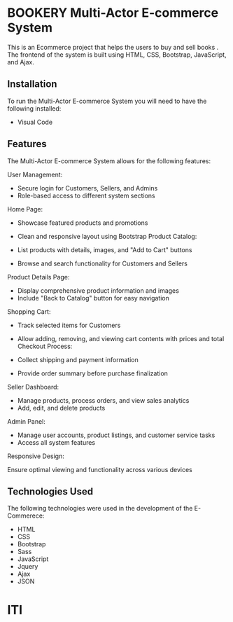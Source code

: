 #  BOOKERY Multi-Actor E-commerce System 

This is an  Ecommerce project that helps the users to buy and sell books . The frontend of the system is built using HTML, CSS, Bootstrap, JavaScript, and Ajax.

## Installation
To run the  Multi-Actor E-commerce System  you will need to have the following installed:

* Visual Code


## Features
The Multi-Actor E-commerce System  allows for the following features:

User Management:

* Secure login for Customers, Sellers, and Admins
* Role-based access to different system sections

Home Page:

* Showcase featured products and promotions
* Clean and responsive layout using Bootstrap
Product Catalog:

* List products with details, images, and "Add to Cart" buttons
* Browse and search functionality for Customers and Sellers

Product Details Page:

* Display comprehensive product information and images
* Include "Back to Catalog" button for easy navigation

Shopping Cart:

* Track selected items for Customers
* Allow adding, removing, and viewing cart contents with prices and total
Checkout Process:

* Collect shipping and payment information
* Provide order summary before purchase finalization

Seller Dashboard:

* Manage products, process orders, and view sales analytics
* Add, edit, and delete products
  
Admin Panel:

* Manage user accounts, product listings, and customer service tasks
* Access all system features

Responsive Design:

Ensure optimal viewing and functionality across various devices

## Technologies Used
The following technologies were used in the development of the E-Commerece:


- HTML
- CSS
- Bootstrap
- Sass
- JavaScript
- Jquery
- Ajax
- JSON


# ITI
